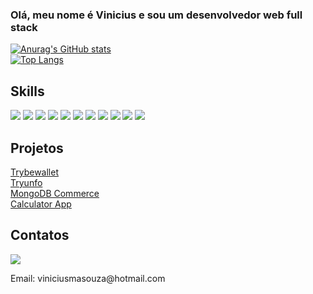 ### Olá, meu nome é Vinicius e sou um desenvolvedor web full stack

[![Anurag's GitHub stats](https://github-readme-stats.vercel.app/api?username=Vinny-knzts&show_icons=true&theme=dark)](https://github.com/Vinny-knzts/github-readme-stats)
<br>
[![Top Langs](https://github-readme-stats.vercel.app/api/top-langs/?username=Vinny-knzts&theme=dark&layout=compact)](https://github.com/Vinny-knzts/github-readme-stats)

<h2>Skills</h2>

<div>
  <img src="https://img.shields.io/badge/HTML5-E34F26?style=for-the-badge&logo=html5&logoColor=white"/>
  <img src="https://img.shields.io/badge/JavaScript-323330?style=for-the-badge&logo=javascript&logoColor=F7DF1E"/>
  <img src="https://img.shields.io/badge/CSS3-1572B6?style=for-the-badge&logo=css3&logoColor=white"/>
  <img src="https://img.shields.io/badge/Python-FFD43B?style=for-the-badge&logo=python&logoColor=blue"/>
  <img src="https://img.shields.io/badge/TypeScript-007ACC?style=for-the-badge&logo=typescript&logoColor=white"/>
  <img src="https://img.shields.io/badge/eslint-3A33D1?style=for-the-badge&logo=eslint&logoColor=white"/>
  <img src="https://img.shields.io/badge/stylelint-000?style=for-the-badge&logo=stylelint&logoColor=white"/>
  <img src="https://img.shields.io/badge/MySQL-005C84?style=for-the-badge&logo=mysql&logoColor=white"/>
  <img src="[https://img.shields.io/badge/Cypress-17202C?style=for-the-badge&logo=cypress&logoColor=white](https://img.shields.io/badge/Express.js-000000?style=for-the-badge&logo=express&logoColor=white)"/>
  <img src="https://img.shields.io/badge/Node.js-339933?style=for-the-badge&logo=nodedotjs&logoColor=white"/>
  <img src="https://img.shields.io/badge/React-20232A?style=for-the-badge&logo=react&logoColor=61DAFB"/>
</div>

<h2>Projetos</h2>

<a href="https://vinny-knzts.github.io/trybewallet/" target="_blank">
  Trybewallet
</a>

<br/>

<a href="https://vinny-knzts.github.io/tryunfo/" target="_blank">
  Tryunfo
</a>

<br/>

<a href="https://github.com/Vinny-knzts/mongodb-commerce">
  MongoDB Commerce
<a/>
  
  <br/>

<a href="https://vinny-knzts.github.io/Calculator-App/">
  Calculator App
<a/>
  
<h2>Contatos</h2>

<div>
  <a href="https://www.linkedin.com/in/vinny-knzts/" target="_blank">
    <img src="https://img.shields.io/badge/LinkedIn-0077B5?style=for-the-badge&logo=linkedin&logoColor=white"/>
  </a>
  <p>Email: viniciusmasouza@hotmail.com</p>
</div>
